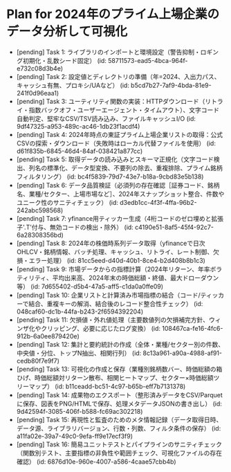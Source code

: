 # Plan for 2024年のプライム上場企業のデータ分析して可視化

- [pending] Task 1: ライブラリのインポートと環境設定（警告抑制・ロギング初期化・乱数シード固定） (id: 58711573-ead5-4bca-964f-e732c08d3b4e)
- [pending] Task 2: 設定値とディレクトリの準備（年=2024、入出力パス、キャッシュ有無、プロキシ/UAなど） (id: b5cd7b27-7af9-4bda-81e9-241f0d96eaa1)
- [pending] Task 3: ユーティリティ関数の実装：HTTPダウンロード（リトライ・指数バックオフ・ユーザーエージェント・タイムアウト）、文字コード自動判定、堅牢なCSV/TSV読み込み、ファイルキャッシュI/O (id: 9df47325-a953-489c-ac46-1db23f1acdf4)
- [pending] Task 4: 2024年時点の東証プライム上場企業リストの取得：公式CSVの探索・ダウンロード（失敗時はローカル代替ファイルを使用） (id: d61f835b-6845-46d4-84af-038421a877cc)
- [pending] Task 5: 取得データの読み込みとスキーマ正規化（文字コード検出、列名の標準化、データ型変換、不要列の除去、重複排除、プライム銘柄フィルタリング） (id: bc4f5839-79d7-43e7-b18a-9cbd83e5b138)
- [pending] Task 6: データ品質検証（必須列の存在確認［証券コード、銘柄名、業種/セクター、上場市場など］、2024年スナップショット整合、件数やユニーク性のサニティチェック） (id: d3edb1cc-4f3f-4ffa-96b2-242abc598568)
- [pending] Task 7: yfinance用ティッカー生成（4桁コードのゼロ埋めと拡張子'.T'付与、無効コードの検出・除外） (id: c4190e51-8af5-45f4-92c7-6a28308356bd)
- [pending] Task 8: 2024年の株価時系列データ取得（yfinanceで日次OHLCV・銘柄情報、バッチ処理、キャッシュ、リトライ、レート制御、欠損・エラー処理） (id: 81cc5eed-d40d-40b1-8ce4-b2d408b8b1c3)
- [pending] Task 9: 市場データからの指標計算（2024年リターン、年率ボラティリティ、平均出来高、2024年末の時価総額・終値、最大ドローダウン等） (id: 7d655402-d5b4-47a5-aff5-c1da0a0ffe09)
- [pending] Task 10: 企業リストと計算済み市場指標の結合（コード/ティッカーで結合、重複キーの解消、結合後のレコード整合性チェック） (id: 048caf60-dc1b-44fa-b243-2f6594392204)
- [pending] Task 11: 欠損値・外れ値処理（主要数値列の欠損補完方針、ウィンザ化やクリッピング、必要に応じたログ変換） (id: 108467ca-fe16-4fc6-912b-6a0ee879420e)
- [pending] Task 12: 集計と要約統計の作成（全体・業種/セクター別の件数、中央値・分位、トップN抽出、相関行列） (id: 8c13a961-a90a-4988-af91-cedb80f7e9f7)
- [pending] Task 13: 可視化の作成と保存（業種別銘柄数バー、時価総額の箱ひげ、時価総額対リターン散布、相関ヒートマップ、セクター×時価総額ツリーマップ） (id: b11ceadd-bc51-4c97-b65b-eff7b7131378)
- [pending] Task 14: 成果物のエクスポート（整形済みデータをCSV/Parquetに保存、図表をPNG/HTMLで保存、処理メタデータJSONの書き出し） (id: 9d42594f-3085-406f-b588-fc69ac302218)
- [pending] Task 15: 再現性と監査のためのメタ情報記録（データ取得日時、データ源、ライブラリバージョン、行数・列数、フィルタ条件の保存） (id: a11fa02e-39a7-49c0-9efa-ff9e17ecf3f9)
- [pending] Task 16: 簡易ユニットテストとパイプラインのサニティチェック（関数別テスト、主要指標の非負性や範囲チェック、可視化ファイルの存在確認） (id: 6876d10e-960e-4007-a586-4caae57cbb4b)
